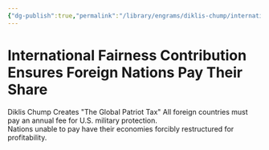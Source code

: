 ```yaml
---
{"dg-publish":true,"permalink":"/library/engrams/diklis-chump/international-fairness-contribution-ensures-foreign-nations-pay-their-share/","tags":["DC/Global-Destruction","DC/AS3"]}
---
```


# International Fairness Contribution Ensures Foreign Nations Pay Their Share
Diklis Chump Creates "The Global Patriot Tax"
All foreign countries must pay an annual fee for U.S. military protection.  
Nations unable to pay have their economies forcibly restructured for profitability.
